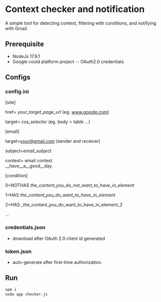 # Context checker and notification

A simple tool for detecting context, filtering with conditions, and notifying with Gmail.

## Prerequisite
- NodeJs 17.9.1
- Google could platform project
 -- OAuth2.0 credentials

## Configs
### config.ini
[site]

href= _your_target_page_url_  (eg. www.google.com)

target= _css_selector_ (eg. body > table ...)

[email]

target=your@gmail.com (sender and receiver)

subject=_email_subject_

context= email context<br/>__have__a__good__day.

[condition]

0=NOTHAS _the_content_you_do_not_want_to_have_in_element_

1=HAS _the_content_you_do_want_to_have_in_element_

2=HAS _the_content_you_do_want_to_have_in_element_2

...

### credentials.json
* download after OAuth 2.0 client id generated

### token.json
* auto-generate after first-time authorization.

## Run

```sh
npm i
node app checker.js
```
